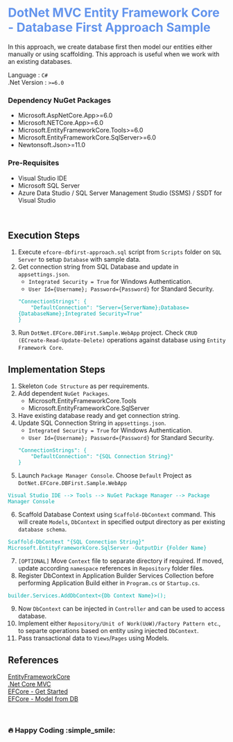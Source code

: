 <div style="color:cornflowerblue">

# DotNet MVC Entity Framework Core - Database First Approach Sample

</div>

In this approach, we create database first then model our entities either manually or using scaffolding. This approach is useful when we work with an existing databases.

Language : `C#` <br/>
.Net Version : `>=6.0`

### **Dependency NuGet Packages**

- Microsoft.AspNetCore.App>=6.0
- Microsoft.NETCore.App>=6.0
- Microsoft.EntityFrameworkCore.Tools>=6.0
- Microsoft.EntityFrameworkCore.SqlServer>=6.0
- Newtonsoft.Json>=11.0

### **Pre-Requisites**

- Visual Studio IDE
- Microsoft SQL Server
- Azure Data Studio / SQL Server Management Studio (SSMS) / SSDT for Visual Studio

<br/>

## **Execution Steps**

1. Execute `efcore-dbfirst-approach.sql` script from `Scripts` folder on `SQL Server` to setup `Database` with sample data.
2. Get connection string from SQL Database and update in `appsettings.json`.
   - `Integrated Security = True` for Windows Authentication.
   - `User Id={Username}; Password={Password}` for Standard Security.
   <pre><code style="color:#00aaaa">"ConnectionStrings": {
       "DefaultConnection": "Server={ServerName};Database={DatabaseName};Integrated Security=True"
   }</code></pre>
3. Run `DotNet.EFCore.DBFirst.Sample.WebApp` project. Check `CRUD (ECreate-Read-Update-Delete)` operations against database using `Entity Framework Core`.

## **Implementation Steps**

1. Skeleton `Code Structure` as per requirements.
2. Add dependent `NuGet Packages`.
   - Microsoft.EntityFrameworkCore.Tools
   - Microsoft.EntityFrameworkCore.SqlServer
3. Have existing database ready and get connection string.
4. Update SQL Connection String in `appsettings.json`.
   - `Integrated Security = True` for Windows Authentication.
   - `User Id={Username}; Password={Password}` for Standard Security.
   <pre><code style="color:#00aaaa">"ConnectionStrings": {
       "DefaultConnection": "{SQL Connection String}"
   }</code></pre>
5. Launch `Package Manager Console`. Choose `Default` Project as `DotNet.EFCore.DBFirst.Sample.WebApp`
<pre><code style="color:#00aaaa">Visual Studio IDE --> Tools --> NuGet Package Manager --> Package Manager Console </code></pre>
6. Scaffold Database Context using `Scaffold-DbContext` command. This will create `Models`, `DbContext` in specified output directory as per existing `database schema`.
<pre><code style="color:#00aaaa">Scaffold-DbContext "{SQL Connection String}" Microsoft.EntityFrameworkCore.SqlServer -OutputDir {Folder Name}</code></pre>
7. `[OPTIONAL]` Move `Context` file to separate directory if required. If moved, update according `namespace` references in `Repository` folder files.
8. Register DbContext in Application Builder Services Collection before performing Application Build either in `Program.cs` or `Startup.cs`.
<pre><code style="color:#00aaaa">builder.Services.AddDbContext<{Db Context Name}>();</code></pre>
9. Now `DbContext` can be injected in `Controller` and can be used to access database.
10. Implement either `Repository/Unit of Work(UoW)/Factory Pattern etc`., to separte operations based on entity using injected `DbContext`.
11. Pass transactional data to `Views`/`Pages` using Models.

## References

[EntityFrameworkCore](https://docs.microsoft.com/en-us/ef/core/)<br/>
[.Net Core MVC](https://docs.microsoft.com/en-us/aspnet/core/mvc/overview?view=aspnetcore-6.0)<br/>
[EFCore - Get Started](https://docs.microsoft.com/en-us/aspnet/core/data/ef-mvc/intro?view=aspnetcore-6.0)<br/>
[EFCore - Model from DB](https://www.entityframeworktutorial.net/efcore/create-model-for-existing-database-in-ef-core.aspx)

<br/>

### :fire: Happy Coding :simple_smile:
